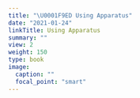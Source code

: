 ```yaml
---
title: "\U0001F9ED Using Apparatus"
date: "2021-01-24"
linkTitle: Using Apparatus
summary: ""
view: 2
weight: 150
type: book
image:
  caption: ""
  focal_point: "smart"
---
```

